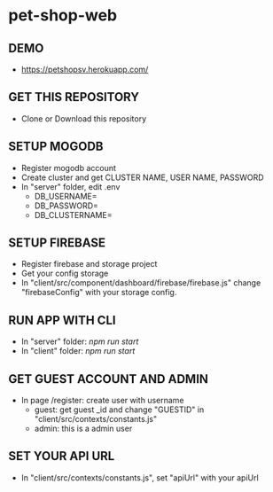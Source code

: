 # pet-shop-web
## DEMO 
- https://petshopsv.herokuapp.com/

## GET THIS REPOSITORY
- Clone or Download this repository

## SETUP MOGODB
- Register mogodb account
- Create cluster and get CLUSTER NAME, USER NAME, PASSWORD
- In "server" folder, edit .env 
  + DB_USERNAME=<yourClusterUsername>
  + DB_PASSWORD=<yourClusterPassword>
  + DB_CLUSTERNAME=<yourClusterName>
  
## SETUP FIREBASE
- Register firebase and storage project
- Get your config storage
- In "client/src/component/dashboard/firebase/firebase.js" change "firebaseConfig" with your storage config.

  
## RUN APP WITH CLI
  - In "server" folder: _npm run start_
  - In "client" folder: _npm run start_

## GET GUEST ACCOUNT AND ADMIN
  - In page /register: create user with username
    + guest: get guest _id and change "GUESTID" in "client/src/contexts/constants.js"
    + admin: this is a admin user
## SET YOUR API URL
  - In "client/src/contexts/constants.js", set "apiUrl" with your apiUrl

